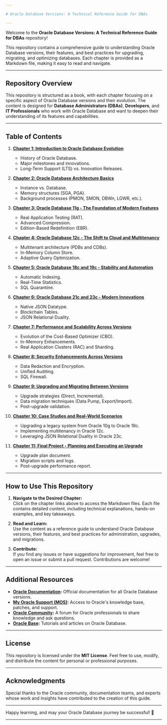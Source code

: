 ```yaml
---

# Oracle Database Versions: A Technical Reference Guide for DBAs

---
```


Welcome to the **Oracle Database Versions: A Technical Reference Guide for DBAs** repository! 

This repository contains a comprehensive guide to understanding Oracle Database versions, their features, and best practices for upgrading, migrating, and optimizing databases. Each chapter is provided as a Markdown file, making it easy to read and navigate.

---

## **Repository Overview**

This repository is structured as a book, with each chapter focusing on a specific aspect of Oracle Database versions and their evolution. The content is designed for **Database Administrators (DBAs)**, **Developers**, and **IT Professionals** who work with Oracle Database and want to deepen their understanding of its features and capabilities.

---

## **Table of Contents**

1. **[Chapter 1: Introduction to Oracle Database Evolution](Chapter%201%20Introduction%20to%20Oracle%20Database%20Evolution.md)**  
   - History of Oracle Database.  
   - Major milestones and innovations.  
   - Long-Term Support (LTS) vs. Innovation Releases.

2. **[Chapter 2: Oracle Database Architecture Basics](Chapter%202%20Oracle%20Database%20Architecture%20Basics.md)**  
   - Instance vs. Database.  
   - Memory structures (SGA, PGA).  
   - Background processes (PMON, SMON, DBWn, LGWR, etc.).

3. **[Chapter 3: Oracle Database 11g - The Foundation of Modern Features](Chapter%203%20Oracle%20Database%2011g%20-%20The%20Foundation%20of%20Modern%20Features.md)**  
   - Real Application Testing (RAT).  
   - Advanced Compression.  
   - Edition-Based Redefinition (EBR).

4. **[Chapter 4: Oracle Database 12c - The Shift to Cloud and Multitenancy](Chapter%204%20Oracle%20Database%2012c%20-%20The%20Shift%20to%20Cloud%20and%20Multitenancy.md)**  
   - Multitenant architecture (PDBs and CDBs).  
   - In-Memory Column Store.  
   - Adaptive Query Optimization.

5. **[Chapter 5: Oracle Database 18c and 19c - Stability and Automation](Chapter%205%20Oracle%20Database%2018c%20and%2019c%20-%20Stability%20and%20Automation.md)**  
   - Automatic Indexing.  
   - Real-Time Statistics.  
   - SQL Quarantine.

6. **[Chapter 6: Oracle Database 21c and 23c - Modern Innovations](Chapter%206%20Oracle%20Database%2021c%20and%2023c%20-%20Modern%20Innovations.md)**  
   - Native JSON Datatype.  
   - Blockchain Tables.  
   - JSON Relational Duality.

7. **[Chapter 7: Performance and Scalability Across Versions](Chapter%207%20Performance%20and%20Scalability%20Across%20Versions.md)**  
   - Evolution of the Cost-Based Optimizer (CBO).  
   - In-Memory Enhancements.  
   - Real Application Clusters (RAC) and Sharding.

8. **[Chapter 8: Security Enhancements Across Versions](Chapter%208%20Security%20Enhancements%20Across%20Versions.md)**  
   - Data Redaction and Encryption.  
   - Unified Auditing.  
   - SQL Firewall.

9. **[Chapter 9: Upgrading and Migrating Between Versions](Chapter%209%20Upgrading%20and%20Migrating%20Between%20Versions.md)**  
   - Upgrade strategies (Direct, Incremental).  
   - Data migration techniques (Data Pump, Export/Import).  
   - Post-upgrade validation.

10. **[Chapter 10: Case Studies and Real-World Scenarios](Chapter%2010%20Case%20Studies%20and%20Real-World%20Scenarios.md)**  
    - Upgrading a legacy system from Oracle 10g to Oracle 19c.  
    - Implementing multitenancy in Oracle 12c.  
    - Leveraging JSON Relational Duality in Oracle 23c.

11. **[Chapter 11: Final Project - Planning and Executing an Upgrade](Chapter%2011%20Final%20Project%20-%20Planning%20and%20Executing%20an%20Upgrade.md)**  
    - Upgrade plan document.  
    - Migration scripts and logs.  
    - Post-upgrade performance report.

---

## **How to Use This Repository**

1. **Navigate to the Desired Chapter:**  
   Click on the chapter links above to access the Markdown files. Each file contains detailed content, including technical explanations, hands-on examples, and key takeaways.

2. **Read and Learn:**  
   Use the content as a reference guide to understand Oracle Database versions, their features, and best practices for administration, upgrades, and migrations.

3. **Contribute:**  
   If you find any issues or have suggestions for improvement, feel free to open an issue or submit a pull request. Contributions are welcome!

---

## **Additional Resources**

- **[Oracle Documentation](https://docs.oracle.com):** Official documentation for all Oracle Database versions.  
- **[My Oracle Support (MOS)](https://support.oracle.com):** Access to Oracle's knowledge base, patches, and support.  
- **[Oracle Community](https://community.oracle.com):** A forum for Oracle professionals to share knowledge and ask questions.  
- **[Oracle Base](https://oracle-base.com):** Tutorials and articles on Oracle Database.  

---

## **License**

This repository is licensed under the **MIT License**. Feel free to use, modify, and distribute the content for personal or professional purposes.

---

## **Acknowledgments**

Special thanks to the Oracle community, documentation teams, and experts whose work and insights have contributed to the creation of this guide.

---

Happy learning, and may your Oracle Database journey be successful! 🚀

---
